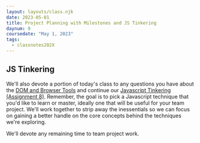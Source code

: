 ```yaml
---
layout: layouts/class.njk
date: 2023-05-01
title: Project Planning with Milestones and JS Tinkering
daynum: 9
coursedate: "May 1, 2023"
tags:
  - classnotes202X
---
```


## JS Tinkering

We'll also devote a portion of today's class to any questions you have about the [DOM and Browser Tools](../../assignments/7/) and continue our [Javascript Tinkering (Assignment 8)](../../assignments/8/). Remember, the goal is to pick a Javascript technique that you'd like to learn or master, ideally one that will be useful for your team project. We'll work together to strip away the inessentials so we can focus on gaining a better handle on the core concepts behind the techniques we're exploring.

We'll devote any remaining time to team project work.

